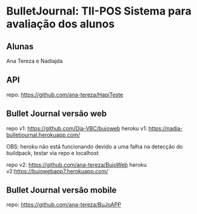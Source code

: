 # BulletJournal: TII-POS Sistema para avaliação dos alunos
## Alunas
  Ana Tereza e Nadiajda
## API
  repo: https://github.com/ana-tereza/HapiTeste
## Bullet Journal versão web
  
  repo v1: https://github.com/Dia-VBC/bujoweb
  heroku v1: https://nadia-bulletjournal.herokuapp.com/
  
  OBS: heroku não está funcionando devido a uma falha na detecção do buildpack, testar via repo e localhost
  
  repo v2: https://github.com/ana-tereza/BujoWeb
  heroku v2:https://bujowebapp7.herokuapp.com/
## Bullet Journal versão mobile
  repo: https://github.com/ana-tereza/BuJoAPP

